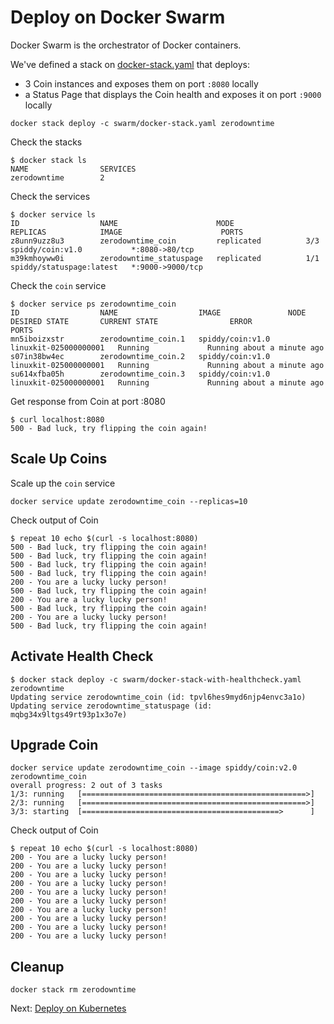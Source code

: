# Deploy on Docker Swarm

Docker Swarm is the orchestrator of Docker containers.

We've defined a stack on [docker-stack.yaml](../swarm/docker-stack.yaml) that deploys:

* 3 Coin instances and exposes them on port `:8080` locally
* a Status Page that displays the Coin health and exposes it on port `:9000` locally

```shell
docker stack deploy -c swarm/docker-stack.yaml zerodowntime
```

Check the stacks

```shell
$ docker stack ls
NAME                SERVICES
zerodowntime        2
```

Check the services

```shell
$ docker service ls
ID                  NAME                      MODE                REPLICAS            IMAGE                      PORTS
z8unn9uzz8u3        zerodowntime_coin         replicated          3/3                 spiddy/coin:v1.0           *:8080->80/tcp
m39kmhoyww0i        zerodowntime_statuspage   replicated          1/1                 spiddy/statuspage:latest   *:9000->9000/tcp
```

Check the `coin` service

```shell
$ docker service ps zerodowntime_coin
ID                  NAME                  IMAGE               NODE                    DESIRED STATE       CURRENT STATE                ERROR               PORTS
mn5iboizxstr        zerodowntime_coin.1   spiddy/coin:v1.0    linuxkit-025000000001   Running             Running about a minute ago
s07in38bw4ec        zerodowntime_coin.2   spiddy/coin:v1.0    linuxkit-025000000001   Running             Running about a minute ago
su614xfba05h        zerodowntime_coin.3   spiddy/coin:v1.0    linuxkit-025000000001   Running             Running about a minute ago
```

Get response from Coin at port :8080

```shell
$ curl localhost:8080
500 - Bad luck, try flipping the coin again!
```

## Scale Up Coins

Scale up the `coin` service

```shell
docker service update zerodowntime_coin --replicas=10
```

Check output of Coin

```shell
$ repeat 10 echo $(curl -s localhost:8080)
500 - Bad luck, try flipping the coin again!
500 - Bad luck, try flipping the coin again!
500 - Bad luck, try flipping the coin again!
500 - Bad luck, try flipping the coin again!
200 - You are a lucky lucky person!
500 - Bad luck, try flipping the coin again!
200 - You are a lucky lucky person!
500 - Bad luck, try flipping the coin again!
200 - You are a lucky lucky person!
500 - Bad luck, try flipping the coin again!
```

## Activate Health Check

```shell
$ docker stack deploy -c swarm/docker-stack-with-healthcheck.yaml zerodowntime
Updating service zerodowntime_coin (id: tpvl6hes9myd6njp4envc3a1o)
Updating service zerodowntime_statuspage (id: mqbg34x9ltgs49rt93p1x3o7e)
```

## Upgrade Coin

```shell
docker service update zerodowntime_coin --image spiddy/coin:v2.0
zerodowntime_coin
overall progress: 2 out of 3 tasks
1/3: running   [==================================================>]
2/3: running   [==================================================>]
3/3: starting  [============================================>      ]
```

Check output of Coin

```shell
$ repeat 10 echo $(curl -s localhost:8080)
200 - You are a lucky lucky person!
200 - You are a lucky lucky person!
200 - You are a lucky lucky person!
200 - You are a lucky lucky person!
200 - You are a lucky lucky person!
200 - You are a lucky lucky person!
200 - You are a lucky lucky person!
200 - You are a lucky lucky person!
200 - You are a lucky lucky person!
200 - You are a lucky lucky person!
```

## Cleanup

```shell
docker stack rm zerodowntime
```

Next: [Deploy on Kubernetes](./04-deploy-on-kubernetes.md)